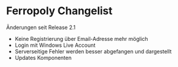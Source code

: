 # Ferropoly Changelist

Änderungen seit Release 2.1

* Keine Registrierung über Email-Adresse mehr möglich
* Login mit Windows Live Account
* Serverseitige Fehler werden besser abgefangen und dargestellt
* Updates Komponenten
